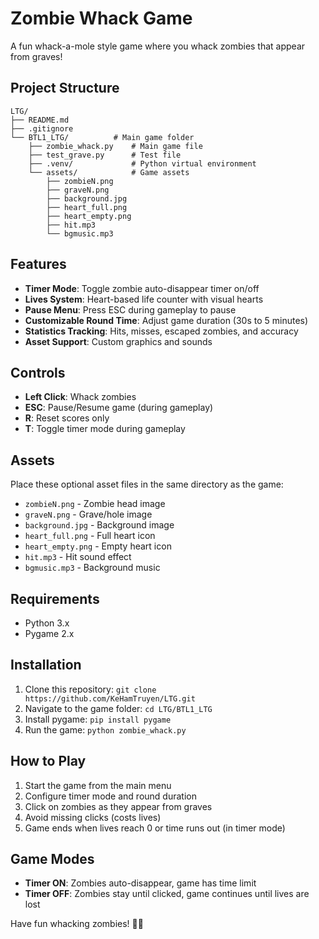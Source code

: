 # Zombie Whack Game

A fun whack-a-mole style game where you whack zombies that appear from graves!

## Project Structure

```
LTG/
├── README.md
├── .gitignore
└── BTL1_LTG/          # Main game folder
    ├── zombie_whack.py    # Main game file
    ├── test_grave.py      # Test file
    ├── .venv/             # Python virtual environment
    └── assets/            # Game assets
        ├── zombieN.png
        ├── graveN.png
        ├── background.jpg
        ├── heart_full.png
        ├── heart_empty.png
        ├── hit.mp3
        └── bgmusic.mp3
```

## Features

- **Timer Mode**: Toggle zombie auto-disappear timer on/off
- **Lives System**: Heart-based life counter with visual hearts
- **Pause Menu**: Press ESC during gameplay to pause
- **Customizable Round Time**: Adjust game duration (30s to 5 minutes)
- **Statistics Tracking**: Hits, misses, escaped zombies, and accuracy
- **Asset Support**: Custom graphics and sounds

## Controls

- **Left Click**: Whack zombies
- **ESC**: Pause/Resume game (during gameplay)
- **R**: Reset scores only
- **T**: Toggle timer mode during gameplay

## Assets

Place these optional asset files in the same directory as the game:

- `zombieN.png` - Zombie head image
- `graveN.png` - Grave/hole image  
- `background.jpg` - Background image
- `heart_full.png` - Full heart icon
- `heart_empty.png` - Empty heart icon
- `hit.mp3` - Hit sound effect
- `bgmusic.mp3` - Background music

## Requirements

- Python 3.x
- Pygame 2.x

## Installation

1. Clone this repository: `git clone https://github.com/KeHamTruyen/LTG.git`
2. Navigate to the game folder: `cd LTG/BTL1_LTG`
3. Install pygame: `pip install pygame`
4. Run the game: `python zombie_whack.py`

## How to Play

1. Start the game from the main menu
2. Configure timer mode and round duration
3. Click on zombies as they appear from graves
4. Avoid missing clicks (costs lives)
5. Game ends when lives reach 0 or time runs out (in timer mode)

## Game Modes

- **Timer ON**: Zombies auto-disappear, game has time limit
- **Timer OFF**: Zombies stay until clicked, game continues until lives are lost

Have fun whacking zombies! 🧟‍♂️
